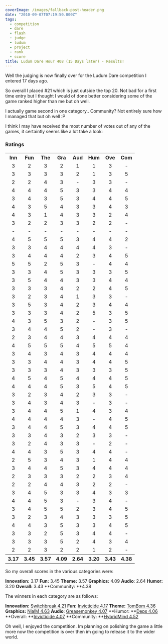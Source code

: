```yaml
---
coverImage: /images/fallback-post-header.png
date: "2010-09-07T07:19:50.000Z"
tags:
  - competition
  - dare
  - flash
  - judge
  - ludum
  - project
  - rank
  - score
title: Ludum Dare Hour 408 (15 Days later) - Results!
---
```


Well the judging is now finally over for the Ludum Dare competition I entered 17 days ago.

So overall I placed #21 which is just outside the top 20\. Not bad for a first time entry but I thought I would of done better considering some of the game ranked higher than me but oh well.

<!-- more -->

I actually game second in one category.. Community? Not entirely sure how I managed that but oh well :P

I think I may have received the most number of votes out of any of the games, it certaintly seems like a lot take a look:

### Ratings

<table>
<tbody>
<tr>
<th>Inn</th>
<th>Fun</th>
<th>The</th>
<th>Gra</th>
<th>Aud</th>
<th>Hum</th>
<th>Ove</th>
<th>Com</th>
</tr>
<tr>
<td align="center">3</td>
<td align="center">2</td>
<td align="center">3</td>
<td align="center">2</td>
<td align="center">1</td>
<td align="center">1</td>
<td align="center">3</td>
<td align="center">-</td>
</tr>
<tr>
<td align="center">3</td>
<td align="center">3</td>
<td align="center">3</td>
<td align="center">3</td>
<td align="center">2</td>
<td align="center">1</td>
<td align="center">3</td>
<td align="center">5</td>
</tr>
<tr>
<td align="center">2</td>
<td align="center">2</td>
<td align="center">4</td>
<td align="center">3</td>
<td align="center">-</td>
<td align="center">3</td>
<td align="center">3</td>
<td align="center">-</td>
</tr>
<tr>
<td align="center">4</td>
<td align="center">4</td>
<td align="center">4</td>
<td align="center">5</td>
<td align="center">3</td>
<td align="center">3</td>
<td align="center">4</td>
<td align="center">4</td>
</tr>
<tr>
<td align="center">3</td>
<td align="center">4</td>
<td align="center">3</td>
<td align="center">5</td>
<td align="center">3</td>
<td align="center">4</td>
<td align="center">4</td>
<td align="center">5</td>
</tr>
<tr>
<td align="center">4</td>
<td align="center">3</td>
<td align="center">5</td>
<td align="center">4</td>
<td align="center">3</td>
<td align="center">3</td>
<td align="center">4</td>
<td align="center">3</td>
</tr>
<tr>
<td align="center">4</td>
<td align="center">3</td>
<td align="center">1</td>
<td align="center">4</td>
<td align="center">3</td>
<td align="center">3</td>
<td align="center">2</td>
<td align="center">4</td>
</tr>
<tr>
<td align="center">3</td>
<td align="center">2</td>
<td align="center">2</td>
<td align="center">3</td>
<td align="center">3</td>
<td align="center">2</td>
<td align="center">2</td>
<td align="center">-</td>
</tr>
<tr>
<td align="center">-</td>
<td align="center">-</td>
<td align="center">-</td>
<td align="center">-</td>
<td align="center">-</td>
<td align="center">-</td>
<td align="center">-</td>
<td align="center">-</td>
</tr>
<tr>
<td align="center">4</td>
<td align="center">5</td>
<td align="center">5</td>
<td align="center">5</td>
<td align="center">3</td>
<td align="center">4</td>
<td align="center">4</td>
<td align="center">2</td>
</tr>
<tr>
<td align="center">3</td>
<td align="center">3</td>
<td align="center">4</td>
<td align="center">4</td>
<td align="center">4</td>
<td align="center">4</td>
<td align="center">3</td>
<td align="center">-</td>
</tr>
<tr>
<td align="center">3</td>
<td align="center">4</td>
<td align="center">4</td>
<td align="center">4</td>
<td align="center">2</td>
<td align="center">3</td>
<td align="center">4</td>
<td align="center">5</td>
</tr>
<tr>
<td align="center">5</td>
<td align="center">5</td>
<td align="center">2</td>
<td align="center">5</td>
<td align="center">3</td>
<td align="center">-</td>
<td align="center">4</td>
<td align="center">4</td>
</tr>
<tr>
<td align="center">3</td>
<td align="center">3</td>
<td align="center">4</td>
<td align="center">5</td>
<td align="center">3</td>
<td align="center">3</td>
<td align="center">3</td>
<td align="center">5</td>
</tr>
<tr>
<td align="center">3</td>
<td align="center">5</td>
<td align="center">4</td>
<td align="center">4</td>
<td align="center">3</td>
<td align="center">3</td>
<td align="center">4</td>
<td align="center">4</td>
</tr>
<tr>
<td align="center">3</td>
<td align="center">3</td>
<td align="center">3</td>
<td align="center">4</td>
<td align="center">2</td>
<td align="center">2</td>
<td align="center">4</td>
<td align="center">5</td>
</tr>
<tr>
<td align="center">3</td>
<td align="center">2</td>
<td align="center">3</td>
<td align="center">4</td>
<td align="center">1</td>
<td align="center">3</td>
<td align="center">3</td>
<td align="center">-</td>
</tr>
<tr>
<td align="center">3</td>
<td align="center">5</td>
<td align="center">3</td>
<td align="center">4</td>
<td align="center">2</td>
<td align="center">3</td>
<td align="center">4</td>
<td align="center">4</td>
</tr>
<tr>
<td align="center">3</td>
<td align="center">3</td>
<td align="center">3</td>
<td align="center">4</td>
<td align="center">2</td>
<td align="center">5</td>
<td align="center">3</td>
<td align="center">5</td>
</tr>
<tr>
<td align="center">4</td>
<td align="center">3</td>
<td align="center">5</td>
<td align="center">3</td>
<td align="center">2</td>
<td align="center">-</td>
<td align="center">3</td>
<td align="center">5</td>
</tr>
<tr>
<td align="center">3</td>
<td align="center">4</td>
<td align="center">4</td>
<td align="center">5</td>
<td align="center">2</td>
<td align="center">-</td>
<td align="center">3</td>
<td align="center">-</td>
</tr>
<tr>
<td align="center">2</td>
<td align="center">3</td>
<td align="center">4</td>
<td align="center">4</td>
<td align="center">3</td>
<td align="center">4</td>
<td align="center">4</td>
<td align="center">4</td>
</tr>
<tr>
<td align="center">4</td>
<td align="center">5</td>
<td align="center">5</td>
<td align="center">5</td>
<td align="center">4</td>
<td align="center">5</td>
<td align="center">5</td>
<td align="center">4</td>
</tr>
<tr>
<td align="center">3</td>
<td align="center">4</td>
<td align="center">3</td>
<td align="center">4</td>
<td align="center">3</td>
<td align="center">4</td>
<td align="center">4</td>
<td align="center">4</td>
</tr>
<tr>
<td align="center">3</td>
<td align="center">3</td>
<td align="center">4</td>
<td align="center">4</td>
<td align="center">3</td>
<td align="center">4</td>
<td align="center">4</td>
<td align="center">5</td>
</tr>
<tr>
<td align="center">3</td>
<td align="center">3</td>
<td align="center">3</td>
<td align="center">4</td>
<td align="center">3</td>
<td align="center">3</td>
<td align="center">3</td>
<td align="center">5</td>
</tr>
<tr>
<td align="center">4</td>
<td align="center">5</td>
<td align="center">4</td>
<td align="center">5</td>
<td align="center">4</td>
<td align="center">4</td>
<td align="center">4</td>
<td align="center">5</td>
</tr>
<tr>
<td align="center">4</td>
<td align="center">4</td>
<td align="center">4</td>
<td align="center">5</td>
<td align="center">3</td>
<td align="center">5</td>
<td align="center">4</td>
<td align="center">5</td>
</tr>
<tr>
<td align="center">3</td>
<td align="center">2</td>
<td align="center">3</td>
<td align="center">4</td>
<td align="center">2</td>
<td align="center">3</td>
<td align="center">3</td>
<td align="center">-</td>
</tr>
<tr>
<td align="center">3</td>
<td align="center">4</td>
<td align="center">3</td>
<td align="center">4</td>
<td align="center">3</td>
<td align="center">-</td>
<td align="center">3</td>
<td align="center">-</td>
</tr>
<tr>
<td align="center">3</td>
<td align="center">4</td>
<td align="center">4</td>
<td align="center">5</td>
<td align="center">1</td>
<td align="center">4</td>
<td align="center">3</td>
<td align="center">4</td>
</tr>
<tr>
<td align="center">4</td>
<td align="center">4</td>
<td align="center">4</td>
<td align="center">4</td>
<td align="center">3</td>
<td align="center">-</td>
<td align="center">4</td>
<td align="center">5</td>
</tr>
<tr>
<td align="center">3</td>
<td align="center">4</td>
<td align="center">4</td>
<td align="center">5</td>
<td align="center">3</td>
<td align="center">4</td>
<td align="center">4</td>
<td align="center">5</td>
</tr>
<tr>
<td align="center">3</td>
<td align="center">3</td>
<td align="center">4</td>
<td align="center">3</td>
<td align="center">2</td>
<td align="center">3</td>
<td align="center">3</td>
<td align="center">-</td>
</tr>
<tr>
<td align="center">3</td>
<td align="center">2</td>
<td align="center">4</td>
<td align="center">3</td>
<td align="center">3</td>
<td align="center">-</td>
<td align="center">2</td>
<td align="center">-</td>
</tr>
<tr>
<td align="center">4</td>
<td align="center">4</td>
<td align="center">3</td>
<td align="center">5</td>
<td align="center">3</td>
<td align="center">4</td>
<td align="center">4</td>
<td align="center">-</td>
</tr>
<tr>
<td align="center">2</td>
<td align="center">5</td>
<td align="center">3</td>
<td align="center">4</td>
<td align="center">3</td>
<td align="center">1</td>
<td align="center">4</td>
<td align="center">4</td>
</tr>
<tr>
<td align="center">3</td>
<td align="center">4</td>
<td align="center">4</td>
<td align="center">5</td>
<td align="center">3</td>
<td align="center">4</td>
<td align="center">4</td>
<td align="center">4</td>
</tr>
<tr>
<td align="center">2</td>
<td align="center">3</td>
<td align="center">3</td>
<td align="center">3</td>
<td align="center">2</td>
<td align="center">2</td>
<td align="center">3</td>
<td align="center">4</td>
</tr>
<tr>
<td align="center">2</td>
<td align="center">2</td>
<td align="center">4</td>
<td align="center">4</td>
<td align="center">3</td>
<td align="center">2</td>
<td align="center">2</td>
<td align="center">-</td>
</tr>
<tr>
<td align="center">3</td>
<td align="center">4</td>
<td align="center">5</td>
<td align="center">3</td>
<td align="center">3</td>
<td align="center">4</td>
<td align="center">3</td>
<td align="center">3</td>
</tr>
<tr>
<td align="center">4</td>
<td align="center">4</td>
<td align="center">5</td>
<td align="center">3</td>
<td align="center">-</td>
<td align="center">3</td>
<td align="center">4</td>
<td align="center">-</td>
</tr>
<tr>
<td align="center">3</td>
<td align="center">4</td>
<td align="center">5</td>
<td align="center">5</td>
<td align="center">2</td>
<td align="center">3</td>
<td align="center">4</td>
<td align="center">5</td>
</tr>
<tr>
<td align="center">3</td>
<td align="center">2</td>
<td align="center">3</td>
<td align="center">4</td>
<td align="center">3</td>
<td align="center">3</td>
<td align="center">3</td>
<td align="center">5</td>
</tr>
<tr>
<td align="center">4</td>
<td align="center">4</td>
<td align="center">3</td>
<td align="center">5</td>
<td align="center">3</td>
<td align="center">3</td>
<td align="center">4</td>
<td align="center">5</td>
</tr>
<tr>
<td align="center">3</td>
<td align="center">3</td>
<td align="center">2</td>
<td align="center">5</td>
<td align="center">3</td>
<td align="center">4</td>
<td align="center">4</td>
<td align="center">-</td>
</tr>
<tr>
<td align="center">3</td>
<td align="center">3</td>
<td align="center">3</td>
<td align="center">5</td>
<td align="center">2</td>
<td align="center">4</td>
<td align="center">3</td>
<td align="center">4</td>
</tr>
<tr>
<td align="center">2</td>
<td align="center">2</td>
<td align="center">3</td>
<td align="center">2</td>
<td align="center">2</td>
<td align="center">1</td>
<td align="center">2</td>
<td align="center">-</td>
</tr>
<tr>
<th align="center">3.17</th>
<th align="center">3.45</th>
<th align="center">3.57</th>
<th align="center">4.09</th>
<th align="center">2.64</th>
<th align="center">3.20</th>
<th align="center">3.43</th>
<th align="center">4.38</th>
</tr>
</tbody>
</table>
So my overall scores in the various categories were:

**Innovation:** 3.17
**Fun:** 3.45
**Theme:** 3.57
**Graphics:** 4.09
**Audio**: 2.64
**Humor:** 3.20
**Overall:** 3.43
**Community: **4.38

The winners in each category are as follows:

**Innovation:** [Switchbreak 4.21](https://www.ludumdare.com/compo/ludum-dare-18/?uid=2645)
**Fun:** [Invicticide 4.17](https://www.ludumdare.com/compo/ludum-dare-18/?uid=2073)
**Theme:** [TomBom 4.36](https://www.ludumdare.com/compo/ludum-dare-18/?uid=2604)
**Graphics:** [NialM 4.63](https://www.ludumdare.com/compo/ludum-dare-18/?uid=785)
**Audio**: [Greasemonkey 4.07](https://www.ludumdare.com/compo/ludum-dare-18/?uid=2396)
**Humor: **[Deps 4.06](https://www.ludumdare.com/compo/ludum-dare-18/?uid=1116)
**Overall: **[Invicticide 4.07](https://www.ludumdare.com/compo/ludum-dare-18/?uid=2073)
**Community: **[HybridMind 4.52](https://www.ludumdare.com/compo/ludum-dare-18/?uid=234)

Oh well, I enjoyed the competition. Im planning on polishing the game a little more now the competition is over then im going to release it to the wider world.
